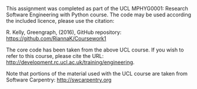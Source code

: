 

This assignment was completed as part of the UCL MPHYG0001: Research Software Engineering with Python course. The code may be used according the included licence, please use the citation:

R. Kelly, Greengraph, (2016), GitHub repository: https://github.com/RiannaK/Coursework1 

The core code has been taken from the above UCL course. If you wish to refer to this course, please cite the URL: http://development.rc.ucl.ac.uk/training/engineering. 

Note that portions of the material used with the UCL course are taken from Software Carpentry: http://swcarpentry.org


